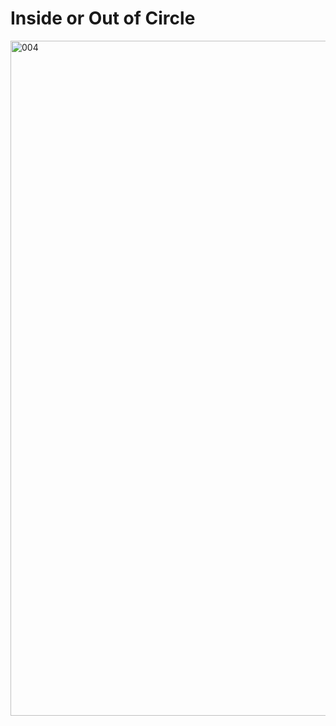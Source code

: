 # Inside or Out of Circle



<img width="1920" height="1080" alt="004" src="https://github.com/user-attachments/assets/66105ee9-b204-439f-aa99-1fb92566a7eb" />




